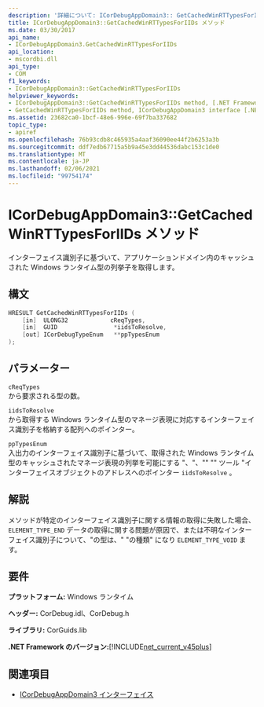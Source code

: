 ```yaml
---
description: '詳細について: ICorDebugAppDomain3:: GetCachedWinRTTypesForIIDs メソッド'
title: ICorDebugAppDomain3::GetCachedWinRTTypesForIIDs メソッド
ms.date: 03/30/2017
api_name:
- ICorDebugAppDomain3.GetCachedWinRTTypesForIIDs
api_location:
- mscordbi.dll
api_type:
- COM
f1_keywords:
- ICorDebugAppDomain3::GetCachedWinRTTypesForIIDs
helpviewer_keywords:
- ICorDebugAppDomain3::GetCachedWinRTTypesForIIDs method, [.NET Framework debugging]
- GetCachedWinRTTypesForIIDs method, ICorDebugAppDomain3 interface [.NET Framework debugging]
ms.assetid: 23682ca0-1bcf-48e6-996e-69f7ba337682
topic_type:
- apiref
ms.openlocfilehash: 76b93cdb8c465935a4aaf36090ee44f2b6253a3b
ms.sourcegitcommit: ddf7edb67715a5b9a45e3dd44536dabc153c1de0
ms.translationtype: MT
ms.contentlocale: ja-JP
ms.lasthandoff: 02/06/2021
ms.locfileid: "99754174"
---
```

# <a name="icordebugappdomain3getcachedwinrttypesforiids-method"></a>ICorDebugAppDomain3::GetCachedWinRTTypesForIIDs メソッド

インターフェイス識別子に基づいて、アプリケーションドメイン内のキャッシュされた Windows ランタイム型の列挙子を取得します。  
  
## <a name="syntax"></a>構文  
  
```cpp  
HRESULT GetCachedWinRTTypesForIIDs (
    [in]  ULONG32            cReqTypes,  
    [in]  GUID                *iidsToResolve,  
    [out] ICorDebugTypeEnum   **ppTypesEnum  
);  
```  
  
## <a name="parameters"></a>パラメーター  

 `cReqTypes`  
 から要求される型の数。  
  
 `iidsToResolve`  
 から取得する Windows ランタイム型のマネージ表現に対応するインターフェイス識別子を格納する配列へのポインター。  
  
 `ppTypesEnum`  
 入出力のインターフェイス識別子に基づいて、取得された Windows ランタイム型のキャッシュされたマネージ表現の列挙を可能にする "、"、"" "" ツール "インターフェイスオブジェクトのアドレスへのポインター `iidsToResolve` 。  
  
## <a name="remarks"></a>解説  

 メソッドが特定のインターフェイス識別子に関する情報の取得に失敗した場合、 `ELEMENT_TYPE_END` データの取得に関する問題が原因で、または不明なインターフェイス識別子について、"の型は、" "の種類" になり `ELEMENT_TYPE_VOID` ます。  
  
## <a name="requirements"></a>要件  

 **プラットフォーム:** Windows ランタイム  
  
 **ヘッダー:** CorDebug.idl、CorDebug.h  
  
 **ライブラリ:** CorGuids.lib  
  
 **.NET Framework のバージョン:**[!INCLUDE[net_current_v45plus](../../../../includes/net-current-v45plus-md.md)]  
  
## <a name="see-also"></a>関連項目

- [ICorDebugAppDomain3 インターフェイス](icordebugappdomain3-interface.md)
